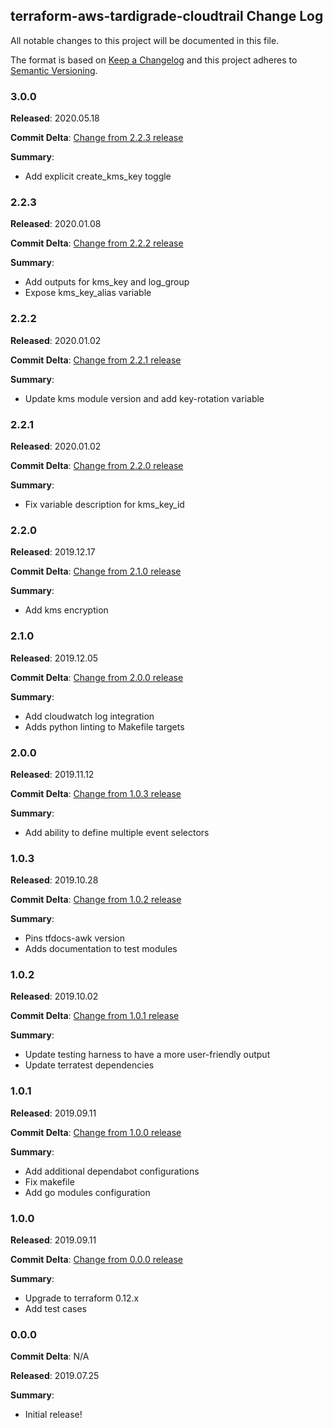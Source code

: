 ## terraform-aws-tardigrade-cloudtrail Change Log

All notable changes to this project will be documented in this file.

The format is based on [Keep a Changelog](http://keepachangelog.com/) and this project adheres to [Semantic Versioning](http://semver.org/).

### 3.0.0

**Released**: 2020.05.18

**Commit Delta**: [Change from 2.2.3 release](https://github.com/plus3it/terraform-aws-tardigrade-cloudtrail/compare/2.2.3...3.0.0)

**Summary**:

*   Add explicit create_kms_key toggle

### 2.2.3

**Released**: 2020.01.08

**Commit Delta**: [Change from 2.2.2 release](https://github.com/plus3it/terraform-aws-tardigrade-cloudtrail/compare/2.2.2...2.2.3)

**Summary**:

*   Add outputs for kms_key and log_group
*   Expose kms_key_alias variable

### 2.2.2

**Released**: 2020.01.02

**Commit Delta**: [Change from 2.2.1 release](https://github.com/plus3it/terraform-aws-tardigrade-cloudtrail/compare/2.2.1...2.2.2)

**Summary**:

*   Update kms module version and add key-rotation variable

### 2.2.1

**Released**: 2020.01.02

**Commit Delta**: [Change from 2.2.0 release](https://github.com/plus3it/terraform-aws-tardigrade-cloudtrail/compare/2.2.0...2.2.1)

**Summary**:

*   Fix variable description for kms_key_id

### 2.2.0

**Released**: 2019.12.17

**Commit Delta**: [Change from 2.1.0 release](https://github.com/plus3it/terraform-aws-tardigrade-cloudtrail/compare/2.1.0...2.2.0)

**Summary**:

*   Add kms encryption

### 2.1.0

**Released**: 2019.12.05

**Commit Delta**: [Change from 2.0.0 release](https://github.com/plus3it/terraform-aws-tardigrade-cloudtrail/compare/2.0.0...2.1.0)

**Summary**:

*   Add cloudwatch log integration
*   Adds python linting to Makefile targets

### 2.0.0

**Released**: 2019.11.12

**Commit Delta**: [Change from 1.0.3 release](https://github.com/plus3it/terraform-aws-tardigrade-cloudtrail/compare/1.0.3...2.0.0)

**Summary**:

*   Add ability to define multiple event selectors

### 1.0.3

**Released**: 2019.10.28

**Commit Delta**: [Change from 1.0.2 release](https://github.com/plus3it/terraform-aws-tardigrade-cloudtrail/compare/1.0.2...1.0.3)

**Summary**:

*   Pins tfdocs-awk version
*   Adds documentation to test modules

### 1.0.2

**Released**: 2019.10.02

**Commit Delta**: [Change from 1.0.1 release](https://github.com/plus3it/terraform-aws-tardigrade-cloudtrail/compare/1.0.1...1.0.2)

**Summary**:

*   Update testing harness to have a more user-friendly output
*   Update terratest dependencies

### 1.0.1

**Released**: 2019.09.11

**Commit Delta**: [Change from 1.0.0 release](https://github.com/plus3it/terraform-aws-tardigrade-cloudtrail/compare/1.0.0...1.0.1)

**Summary**:

*   Add additional dependabot configurations
*   Fix makefile
*   Add go modules configuration

### 1.0.0

**Released**: 2019.09.11

**Commit Delta**: [Change from 0.0.0 release](https://github.com/plus3it/terraform-aws-tardigrade-cloudtrail/compare/0.0.0...1.0.0)

**Summary**:

*   Upgrade to terraform 0.12.x
*   Add test cases

### 0.0.0

**Commit Delta**: N/A

**Released**: 2019.07.25

**Summary**:

*   Initial release!
